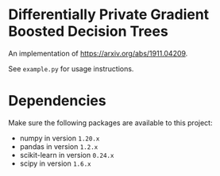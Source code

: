# Differentially Private Gradient Boosted Decision Trees

An implementation of https://arxiv.org/abs/1911.04209.

See `example.py` for usage instructions.

# Dependencies
Make sure the following packages are available to this project:
* numpy in version `1.20.x`
* pandas in version `1.2.x`
* scikit-learn in version `0.24.x`
* scipy in version `1.6.x`
